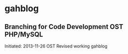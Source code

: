 gahblog
=======

Branching for Code Development OST PHP/MySQL
-
Initiated: 2013-11-26 OST Revised working gahblog


